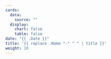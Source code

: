 ```yaml
---
cards:
  data:
    source: ""
  display:
    chart: false
    table: false
date: "{{ .Date }}"
title: '{{ replace .Name "-" " " | title }}'
weight: 10
---
```

